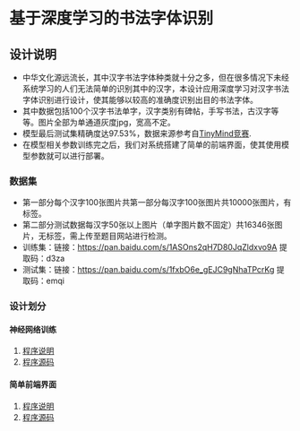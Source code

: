 # 基于深度学习的书法字体识别
## 设计说明
- 中华文化源远流长，其中汉字书法字体种类就十分之多，但在很多情况下未经系统学习的人们无法简单的识别其中的汉字，本设计应用深度学习对汉字书法字体识别进行设计，使其能够以较高的准确度识别出目的书法字体。
- 其中数据包括100个汉字书法单字，汉字类别有碑帖，手写书法，古汉字等等。图片全部为单通道灰度jpg，宽高不定。
- 模型最后测试集精确度达97.53%，数据来源参考自[TinyMind竞赛](https://www.tinymind.cn/competitions/41#overview).
- 在模型相关参数训练完之后，我们对系统搭建了简单的前端界面，使其使用模型参数就可以进行部署。
### 数据集
- 第一部分每个汉字100张图片共第一部分每汉字100张图片共10000张图片，有标签。
- 第二部分测试数据每汉字50张以上图片（单字图片数不固定）共16346张图片，无标签，需上传至题目网站进行检测。
- 训练集：链接：https://pan.baidu.com/s/1ASOns2qH7D80JqZldxvo9A 提取码：d3za
- 测试集：链接：https://pan.baidu.com/s/1fxbO6e_gEJC9gNhaTPcrKg 提取码：emqi 
### 设计划分
#### 神经网络训练
1. [程序说明](train/README.md)
2. [程序源码](train/train.py)
#### 简单前端界面
1. [程序说明](interface/README.md)
2. [程序源码](interface/interface.py)